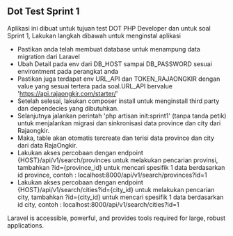 ## Dot Test Sprint 1

Aplikasi ini dibuat untuk tujuan test DOT PHP Developer dan untuk soal Sprint 1, Lakukan langkah dibawah untuk menginstal aplikasi

- Pastikan anda telah membuat database untuk menampung data migration dari Laravel
- Ubah Detail pada env dari DB_HOST sampai DB_PASSWORD sesuai environtment pada perangkat anda
- Pastikan juga terdapat env URL_API dan TOKEN_RAJAONGKIR dengan value yang sesuai tertera pada soal.URL_API bervalue 'https://api.rajaongkir.com/starter/'
- Setelah selesai, lakukan composer install untuk menginstall third party dan dependecies yang dibutuhkan.
- Selanjutnya jalankan perintah 'php artisan init:sprint1' (tanpa tanda petik) untuk menjalankan migrasi dan sinkronisasi data province dan city dari Rajaongkir.
- Maka, table akan otomatis tercreate dan terisi data province dan city dari data RajaOngkir.
- Lakukan akses percobaan dengan endpoint {HOST}/api/v1/search/provinces untuk melakukan pencarian provinsi, tambahkan ?id={province_id} untuk mencari spesifik 1 data berdasarkan id province, contoh : localhost:8000/api/v1/search/provinces?id=1
- Lakukan akses percobaan dengan endpoint {HOST}/api/v1/search/cities?id={city_id}  untuk melakukan pencarian city, tambahkan ?id={city_id} untuk mencari spesifik 1 data berdasarkan id city, contoh : localhost:8000/api/v1/search/cities?id=1

Laravel is accessible, powerful, and provides tools required for large, robust applications.